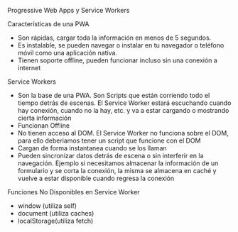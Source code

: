 Progressive Web Apps y Service Workers

Características de una PWA

- Son rápidas, cargar toda la información en menos de 5 segundos.
- Es instalable, se pueden navegar o instalar en tu navegador o teléfono móvil como una aplicación nativa.
- Tienen soporte offline, pueden funcionar incluso sin una conexión a internet

Service Workers

- Son la base de una PWA. Son Scripts que están corriendo todo el tiempo detrás de escenas. El Service Worker
  estará escuchando cuando hay conexión, cuando no la hay, etc. y va a estar cargando o mostrando cierta información
- Funcionan Offline
- No tienen acceso al DOM. El Service Worker no funciona sobre el DOM, para ello deberiamos tener un script que funcione con el DOM
- Cargan de forma instantanea cuando se los llaman
- Pueden sincronizar datos detrás de escena o sin interferir en la navegación. Ejemplo si necesitamos almacenar la información de un formulario
  y se corta la conexión, la misma se almacena en caché y vuelve a estar disponible cuando regresa la conexión

Funciones No Disponibles en Service Worker

- window (utiliza self)
- document (utiliza caches)
- localStorage(utiliza fetch)


